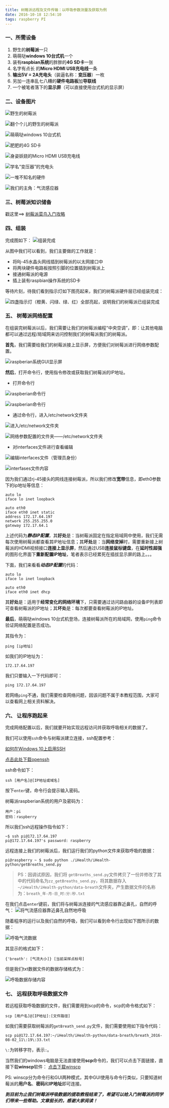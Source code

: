 ```yaml
---
title: 树莓派远程及文件传输：以呼吸参数测量及获取为例
date: 2016-10-18 12:54:10
tags: raspberry PI
---
```

### 一、所需设备

1. 野生的**树莓派**一只
2. 萌萌哒**windows 10台式机**一个
3. 装有**raspbian系统**的胖胖的**4G SD卡**一张
4. 名字有点长  的**Micro HDMI USB充电线**一条
5. **输出5V = 2A充电头**（装逼名称：**变压器**）一枚
6. 另加一连串乱七八糟的**硬件电路板**加**导联线**
7. 一个被笔者落下的**显示屏**（可以直接使用台式机的显示屏）

### 二、设备图片

![野生的树莓派](http://upload-images.jianshu.io/upload_images/291600-c312b2bc731fca8b.jpg?imageMogr2/auto-orient/strip%7CimageView2/2/w/1240)

![翻个个儿的野生的树莓派](http://upload-images.jianshu.io/upload_images/291600-193659e17fb76eba.jpg?imageMogr2/auto-orient/strip%7CimageView2/2/w/1240)

![萌萌哒windows 10台式机](http://upload-images.jianshu.io/upload_images/291600-794069a82dc40a02.jpg?imageMogr2/auto-orient/strip%7CimageView2/2/w/1240)

![肥肥的4G SD卡](http://upload-images.jianshu.io/upload_images/291600-790649b467bc93af.jpg?imageMogr2/auto-orient/strip%7CimageView2/2/w/1240)

![身姿妖娆的Micro HDMI USB充电线](http://upload-images.jianshu.io/upload_images/291600-41b2b922038b8efc.jpg?imageMogr2/auto-orient/strip%7CimageView2/2/w/1240)

![学名“变压器”的充电头](http://upload-images.jianshu.io/upload_images/291600-8f966443f413d49d.jpg?imageMogr2/auto-orient/strip%7CimageView2/2/w/1240)

![一堆不知名的硬件](http://upload-images.jianshu.io/upload_images/291600-9c4e512e911f6913.jpg?imageMogr2/auto-orient/strip%7CimageView2/2/w/1240)

![我们的主角：气流感应器](http://upload-images.jianshu.io/upload_images/291600-f93e1ac66f1b5166.jpg?imageMogr2/auto-orient/strip%7CimageView2/2/w/1240)

### 三、树莓派知识储备

戳这里==> [树莓派菜鸟入门攻略](http://www.tuicool.com/articles/RBVNfef)

### 四、组装

完成图如下：
![组装完成](http://upload-images.jianshu.io/upload_images/291600-0c57905494ca7321.jpg?imageMogr2/auto-orient/strip%7CimageView2/2/w/1240)

从图中我们可以看到，我们主要做的工作就是：
* 将Rj-45水晶头网线插到树莓派的以太网接口中
* 将两块硬件电路板按照引脚的位置插到树莓派上
* 接通树莓派的电源
* 插上装有raspbian操作系统的SD卡

等待片刻，待我们看到指示灯如下图亮起来，我们的树莓派硬件层已经组装完成：

![四盏指示灯（橙黄、闪绿、绿、红）全部亮起，说明我们的树莓派已组装完成](http://upload-images.jianshu.io/upload_images/291600-0eef5914d755e11f.jpg?imageMogr2/auto-orient/strip%7CimageView2/2/w/1240)

### 五、 树莓派网络配置

在组装完树莓派以后，我们需要让我们的树莓派编程“中央空调”，即：让其他电脑都可以通过远程/局域网来访问控制我们的树莓派我们的树莓派。

**首先**，我们需要给我们的树莓派接上显示屏，方便我们对树莓派进行网络参数配置。

![raspberian系统GUI显示屏](http://upload-images.jianshu.io/upload_images/291600-b26d5646b9bda0c6.jpg?imageMogr2/auto-orient/strip%7CimageView2/2/w/1240)

**然后**，打开命令行，使用指令修改或获取我们树莓派的IP地址。

* 打开命令行

![raspberian命令行](http://upload-images.jianshu.io/upload_images/291600-8f8da77b8be351fb.jpg?imageMogr2/auto-orient/strip%7CimageView2/2/w/1240)

![raspberian命令行](http://upload-images.jianshu.io/upload_images/291600-1453a29764bf051b.jpg?imageMogr2/auto-orient/strip%7CimageView2/2/w/1240)

* 通过命令行，进入/etc/network文件夹

![进入/etc/network文件夹](http://upload-images.jianshu.io/upload_images/291600-c84241ee908c75fc.jpg?imageMogr2/auto-orient/strip%7CimageView2/2/w/1240)

![网络参数配置的文件夹——/etc/network文件夹](http://upload-images.jianshu.io/upload_images/291600-0a98d7efa14cc3f9.jpg?imageMogr2/auto-orient/strip%7CimageView2/2/w/1240)

* 对interfaces文件进行查看编辑

![编辑interfaces文件（管理员身份）](http://upload-images.jianshu.io/upload_images/291600-7f4c714a894b7e6b.jpg?imageMogr2/auto-orient/strip%7CimageView2/2/w/1240)

![interfases文件内容](http://upload-images.jianshu.io/upload_images/291600-b8fff56d7c315f23.jpg?imageMogr2/auto-orient/strip%7CimageView2/2/w/1240)

因为我们通过rj-45接头的网线连接树莓派，所以我们修改**宽带**信息，即eth0参数下的ip地址等信息：

```
auto lo
iface lo inet loopback

auto eth0
iface eth0 inet static
address 172.17.64.197
network 255.255.255.0
gateway 172.17.64.1
```

上述代码为***静态IP配置***，其**好处**是：当树莓派固定在指定局域网中使用，我们无需每次使用树莓派都查看其IP地址信息；其**坏处**是：当**网络变掉**时，需要重新接上树莓派的HDMI视频接口**连接上显示屏**，然后通过USB**连接鼠标键盘**，在**延时性超强**的图形化界面下**重新配置IP地址**，笔者表示已经累死在插拔显示屏的路上。。。

下面，我们来看看***动态IP配置***的代码：

```
auto lo
iface lo inet loopback

auto eth0
iface eth0 inet dhcp
```

其**好处**是：适用于**经常变化的网络环境**下，只需要通过访问路由器的设备IP列表即可查看树莓派的IP地址；其**坏处**是：每次都要查看树莓派的IP地址。

**最后**，萌萌哒windows 10台式机登场，连接树莓派所在的局域网，使用`ping`命令验证网络配置是否成功。

其指令为：
```
ping [ip地址]
```

如我们的IP地址为：
```
172.17.64.197
```

我们只要输入一下代码即可：
```
ping 172.17.64.197
```

若网络`ping`不通，我们需要检查网络问题，因该问题不属于本教程范围，大家可以查看网上相关资料解决。

### 六、 让程序跑起来

完成网络配置以后，我们就要开始实现远程访问并获取呼吸相关的数据了。

我们可以使用`ssh`命令与树莓派建立连接，ssh配置参考：

[如何在Windows 10上启用SSH](http://jingyan.baidu.com/article/3c343ff7f9b6940d3779632f.html)

[点击此处下载openssh](http://www.mls-software.com/opensshd.html)

ssh命令如下：

```
ssh [用户名]@[IP地址或域名]
```

按下`enter`键，命令行会提示输入密码。

树莓派raspberian系统的用户及密码为：

```
用户：pi
密码：raspberry
```

所以我们ssh远程操作指令如下：

```
~$ ssh pi@172.17.64.197
pi@172.17.64.197's password: raspberry
```

远程连接上我们的树莓派后，我们运行我们的python文件来获取呼吸的数据：

```
pi@raspberry ~ $ sudo python ./iHealth/iHealth-python/getBreaths_send.py
```

> PS：因调试原因，我们将 `getBreaths_send.py`文件拷贝了一份并修改了其中的代码命名为`zz_getBreaths_send.py`，将其数据存入`~/iHealth/iHealth-python/data-breath`文件夹，产生数据文件的名称为：`breath_年-月-日_时:分:秒.txt`

在我们点击`enter`键前，我们将与树莓派连接的气流感应器靠近鼻孔，自然的呼气：
![将气流感应器靠近鼻孔自然地呼吸](http://upload-images.jianshu.io/upload_images/291600-f93e1ac66f1b5166.jpg?imageMogr2/auto-orient/strip%7CimageView2/2/w/1240)

随着程序的运行以及我们自然的呼吸，我们可以看到命令行出现如下图所示的数据：

![呼吸气流数据](http://upload-images.jianshu.io/upload_images/291600-d5ef98e89d806ce5.jpg?imageMogr2/auto-orient/strip%7CimageView2/2/w/1240)

其显示的格式如下：

```
{'breath': [气流大小]} [当前采样点标号]
```

但是我们txt数据文件的数据存储格式为：

![呼吸数据存储内容](http://upload-images.jianshu.io/upload_images/291600-e0daa867c9fc0e5c.jpg?imageMogr2/auto-orient/strip%7CimageView2/2/w/1240)

### 七、 远程获取呼吸数据文件

若远程获取呼吸数据的文件，我们需要用到scp的命令，scp的命令格式如下：

```
scp [用户名]@[IP地址]:[文件路径]
```

如我们需要获取树莓派的`getBreath_send.py`文件，我们需要使用如下指令代码：

```
scp pi@172.17.64.197:~/iHealth/iHealth-python/data-breath/breath_2016-08-02_11\:19\:33.txt
```

`\:`为转移字符，表示`:`。

当然我们的windows电脑是无法直接使用**scp**命令的，我们可以点击下面链接，直接下载**winscp**软件：
[点击下载winscp](https://sourceforge.net/projects/winscp/files/WinSCP/5.9/WinSCP-5.9-Setup.exe/download)

PS: winscp分为命令行和GUI两种模式，其中GUI使用与命令行类似，只要知道树莓派的**用户名**、**密码**和**IP地址**即可连接。

***到目前为止我们树莓派呼吸数据的提取教程结束了，希望可以给入门树莓派的同学们带来一些帮助。文章挺长的，感谢大家阅读！***